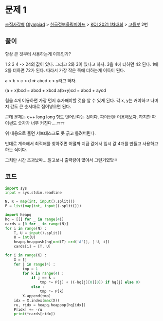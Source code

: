 # 문제 1
[초직사각형](https://www.acmicpc.net/problem/21761)
[Olympiad](https://www.acmicpc.net/category/2) > [한국정보올림피아드](https://www.acmicpc.net/category/55) > [KOI 2021 1차대회](https://www.acmicpc.net/category/528) > [고등부](https://www.acmicpc.net/category/detail/2542) 2번

## 풀이
항상 큰 것부터 사용하는게 이득인가?

1 2 3 4 -> 24의 값이 있다.
그리고 2와 3이 있다고 하자.
3을 4에 더하면 42 된다.
1에 2를 더하면 72가 된다.
따라서 가장 작은 쪽에 더하는게 이득이 된다.

a < b < c < d => abcd
x < y라고 하자.

(a + x)bcd = abcd + xbcd
a(b+y)cd = abcd + aycd

힙을 4개 이용하면 가장 먼저 추가해야할 것을 알 수 있게 된다. 각 x, y는 커야하고 나머지 값도 큰 순서대로 집어넣으면 된다.

근데 문제는 c++ long long 형도 벗어난다는 것이다. 
파이썬을 이용해보자. 
하지만 파이썬도 숫자가 너무 커진다....ㅠㅠ

위 내용으로 풀면 서브태스크도 못 긁고 틀려버린다.

반대로 계속해서 최적해를 찾아주면 어떨까 지금 값에서 임시 값 4개를 만들고 사용하고 하는 식이다.

그치만 시간 초과났따....알고보니 출력량이 많아서 그런거였닼ㅋ


## 코드
```python
import sys
input = sys.stdin.readline

N, K = map(int, input().split())
P = list(map(int, input().split()))

import heapq
hq = [[] for _ in range(4)]
cards = [0 for _ in range(N)]
for i in range(N) :
	T, U = input().split()
	U = int(U)
	heapq.heappush(hq[ord(T)-ord('A')], [-U, i])
	cards[i] = [T, U]

for i in range(K) :
	X = []
	for j in range(4) :
		tmp = 1
		for k in range(4) :
			if j == k :
				tmp *= P[j] + ((-hq[j][0][0]) if hq[j] else 0)
			else :
				tmp *= P[k]
		X.append(tmp)
	idx = X.index(max(X))
	ru, ridx = heapq.heappop(hq[idx])
	P[idx] += -ru
	print(*cards[ridx])
```

